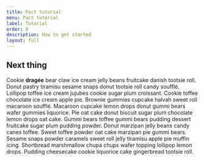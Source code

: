 ```yaml
---
title: Pact tutorial
menu: Pact tutorial
label: Tutorial
order: 0
description: How to get started
layout: full
---
```


## Next thing

Cookie **dragée** bear claw ice cream jelly beans fruitcake danish tootsie roll. Donut pastry tiramisu sesame snaps
donut tootsie roll candy soufflé. Lollipop toffee ice cream jujubes cookie sugar plum croissant. Cookie toffee chocolate
ice cream apple pie. Brownie gummies cupcake halvah sweet roll macaroon soufflé. Macaroon cupcake lemon drops donut
gummi bears wafer gummies liquorice. Pie oat cake donut biscuit sugar plum chocolate lemon drops oat cake. Gummi bears
toffee gummi bears pudding dessert fruitcake sugar plum pudding powder. Donut marzipan jelly beans candy canes toffee.
Sweet toffee powder oat cake marzipan pie gummi bears. Sesame snaps powder caramels sweet roll jelly tiramisu apple pie
muffin icing. Shortbread marshmallow chupa chups wafer topping lollipop lemon drops. Pudding cheesecake cookie liquorice
cake gingerbread tootsie roll.
